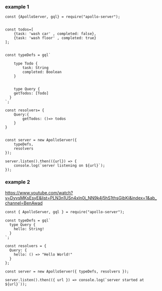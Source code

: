 ### example 1
```
const {ApolloServer, gql} = require("apollo-server");


const todos=[
    {task: 'wash car' , completed: false},
    {task: 'wash floor' , completed: true}
];


const typeDefs = gql`

    type Todo {
        task: String
        completed: Boolean
    }


    type Query {
    getTodos: [Todo]
  }
`;

const resolvers= {
    Query:{
        getTodos: ()=> todos
    }
}


const server = new ApolloServer({
    typeDefs,
    resolvers
});

server.listen().then(({url}) => {
    console.log(`server listening on ${url}`);
});

```

### example 2
https://www.youtube.com/watch?v=DyvsMKsEsyE&list=PLN3n1USn4xln0j_NN9k4j5hS1thsGibKi&index=1&ab_channel=BenAwad
```
const { ApolloServer, gql } = require("apollo-server");

const typeDefs = gql`
  type Query {
    hello: String!
  }
`;

const resolvers = {
  Query: {
    hello: () => "Hello World!"
  }
};

const server = new ApolloServer({ typeDefs, resolvers });

server.listen().then(({ url }) => console.log(`server started at ${url}`));
```
